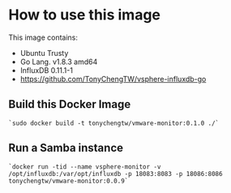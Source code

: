 # How to use this image

This image contains:
* Ubuntu Trusty
* Go Lang. v1.8.3 amd64
* InfluxDB 0.11.1-1
* https://github.com/TonyChengTW/vsphere-influxdb-go

## Build this Docker Image
    `sudo docker build -t tonychengtw/vmware-monitor:0.1.0 ./`

## Run a Samba instance
    `docker run -tid --name vsphere-monitor -v /opt/influxdb:/var/opt/influxdb -p 18083:8083 -p 18086:8086  tonychengtw/vmware-monitor:0.0.9`
